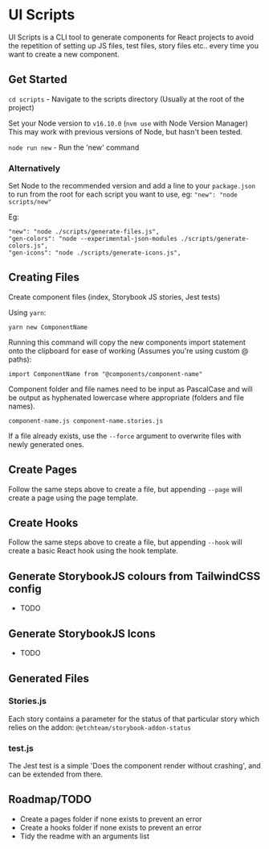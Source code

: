 # UI Scripts

UI Scripts is a CLI tool to generate components for React projects to avoid the repetition of setting up JS files, test files, story files etc.. every time you want to create a new component.

## Get Started

`cd scripts` - Navigate to the scripts directory (Usually at the root of the project)

Set your Node version to `v16.10.0` (`nvm use` with Node Version Manager) This may work with previous versions of Node, but hasn't been tested.

`node run new` - Run the 'new' command

### Alternatively

Set Node to the recommended version and add a line to your `package.json` to run from the root for each script you want to use, eg: `"new": "node scripts/new"`

Eg:

```
"new": "node ./scripts/generate-files.js",
"gen-colors": "node --experimental-json-modules ./scripts/generate-colors.js",
"gen-icons": "node ./scripts/generate-icons.js",
```

## Creating Files

Create component files (index, Storybook JS stories, Jest tests)

Using `yarn`:

`yarn new ComponentName`

Running this command will copy the new components import statement onto the clipboard for ease of working (Assumes you're using custom @ paths):

`import ComponentName from "@components/component-name"`

Component folder and file names need to be input as PascalCase and will be output as hyphenated lowercase where appropriate (folders and file names).

`component-name.js component-name.stories.js`

If a file already exists, use the `--force` argument to overwrite files with newly generated ones.

## Create Pages

Follow the same steps above to create a file, but appending `--page` will create a page using the page template.

## Create Hooks

Follow the same steps above to create a file, but appending `--hook` will create a basic React hook using the hook template.

## Generate StorybookJS colours from TailwindCSS config

-   TODO

## Generate StorybookJS Icons

-   TODO

## Generated Files

### Stories.js

Each story contains a parameter for the status of that particular story which relies on the addon: `@etchteam/storybook-addon-status`

### test.js

The Jest test is a simple 'Does the component render without crashing', and can be extended from there.

## Roadmap/TODO

-   Create a pages folder if none exists to prevent an error
-   Create a hooks folder if none exists to prevent an error
-   Tidy the readme with an arguments list

